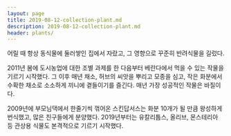 ```yaml
---
layout: page
title: 2019-08-12-collection-plant.md
description: 2019-08-12-collection-plant.md
header: plants/
---
```


어릴 때 항상 동식물에 둘러쌓인 집에서 자랐고, 그 영향으로 꾸준히 반려식물을 길렀다.

2011년 봄에 도시농업에 대한 조별 과제를 한 다음부터 베란다에서 먹을 수 있는 작물을 기르기 시작했다. 그 이후 매년 채소, 허브의 씨앗을 뿌리고 모종을 심고, 작은 화분에서 수확한 채소로 소소하게 끼니에 곁들이기를 즐긴다. 매년 가장 성공적인 작물은 바질이다.

2009년에 부모님댁에서 한줄기씩 꺾어온 스킨답서스는 화분 10개가 될 만큼 왕성하게 번식했고, 많은 친구들에게 분양했다. 2019년부터는 유칼리툽스, 올리브, 몬스테리아 등 관상용 식물도 본격적으로 기르기 시작했다.
